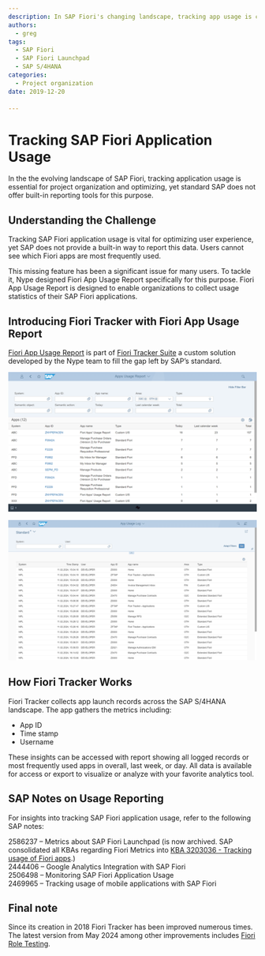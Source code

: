 ```yaml
---
description: In SAP Fiori's changing landscape, tracking app usage is crucial for organization and optimization, but standard SAP lacks built-in reporting tools for this.
authors:
  - greg
tags:
  - SAP Fiori
  - SAP Fiori Launchpad
  - SAP S/4HANA
categories:
  - Project organization
date: 2019-12-20

---
```


# Tracking SAP Fiori Application Usage

In the the evolving landscape of SAP Fiori, tracking application usage is essential for project organization and optimizing, yet standard SAP does not  offer built-in reporting tools for this purpose.

<!-- more -->

## Understanding the Challenge

Tracking SAP Fiori application usage is vital for optimizing user experience, yet SAP does not provide a built-in way to report this data. Users cannot see which Fiori apps are most frequently used. 

This missing feature has been a significant issue for many users. To tackle it, Nype designed Fiori App Usage Report specifically for this purpose. Fiori App Usage Report is designed to enable organizations to collect usage statistics of their SAP Fiori applications.

## Introducing Fiori Tracker with Fiori App Usage Report

[Fiori App Usage Report](https://fioriappsusage.org) is part of [Fiori Tracker Suite](https://fioritracker.org)  a custom solution developed by the Nype team to fill the gap left by SAP’s standard.

[![Fiori App Usage Report screen shot](R0005/fa.png)](R0005/fa.png)

[![Fiori App Usage Log screen shot](R0005/faul.png)](R0005/faul.png)

## How Fiori Tracker Works

Fiori Tracker collects app launch records across the SAP S/4HANA landscape. The app gathers the metrics including:

- App ID
- Time stamp
- Username

These insights can be accessed with report showing all logged records or most frequently used apps in overall, last week, or day.
All data is available for access or export to visualize or analyze with your favorite analytics tool. 

## SAP Notes on Usage Reporting

For insights into tracking SAP Fiori application usage, refer to the following SAP notes:

2586237 – Metrics about SAP Fiori Launchpad (is now archived. SAP consolidated all KBAs regarding Fiori Metrics into [KBA 3203036 - Tracking usage of Fiori apps](https://me.sap.com/notes/3203036).)<br>
2444406 – Google Analytics Integration with SAP Fiori<br>
2506498 – Monitoring SAP Fiori Application Usage<br>
2469965 – Tracking usage of mobile applications with SAP Fiori<br>

## Final note

Since its creation in 2018 Fiori Tracker has been improved numerous times. The latest version from May 2024 among other improvements includes [Fiori Role Testing](https://fioriroletesting.com/).

## 
